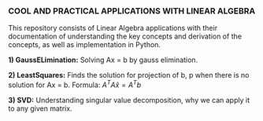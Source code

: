 ### **COOL AND PRACTICAL APPLICATIONS WITH LINEAR ALGEBRA** 

This repository consists of Linear Algebra applications with their documentation of understanding the key concepts and derivation of the concepts, as well as implementation in Python.

**1) GaussELimination:** Solving Ax = b by gauss elimination.

**2) LeastSquares:** Finds the solution for projection of b, p when there is no solution for Ax = b. Formula: $A^TA\hat{x} = A^Tb$

**3) SVD:** Understanding singular value decomposition, why we can apply it to any given matrix.
